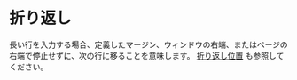 # 折り返し

長い行を入力する場合、定義したマージン、ウィンドウの右端、またはページの右端で停止せずに、次の行に移ることを意味します。 [折り返し位置](wrappoint) も参照してください。
